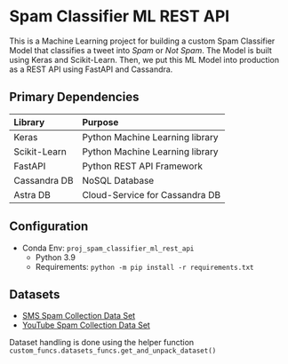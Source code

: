 # Spam Classifier ML REST API

This is a Machine Learning project for building a custom Spam Classifier Model that classifies a tweet into *Spam* or *Not Spam*. The Model is built using Keras and Scikit-Learn. Then, we put this ML Model into production as a REST API using FastAPI and Cassandra.

## Primary Dependencies

Library | Purpose
:-|:-
Keras | Python Machine Learning library
Scikit-Learn | Python Machine Learning library
FastAPI | Python REST API Framework
Cassandra DB | NoSQL Database
Astra DB | Cloud-Service for Cassandra DB

## Configuration

- Conda Env: `proj_spam_classifier_ml_rest_api`
  - Python 3.9
  - Requirements: `python -m pip install -r requirements.txt`

## Datasets

- [SMS Spam Collection Data Set](https://archive.ics.uci.edu/ml/datasets/SMS+Spam+Collection)
- [YouTube Spam Collection Data Set](https://archive.ics.uci.edu/ml/datasets/YouTube+Spam+Collection)

Dataset handling is done using the helper function `custom_funcs.datasets_funcs.get_and_unpack_dataset()`
